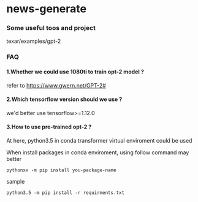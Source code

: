 # news-generate

### Some useful toos and project 
texar/examples/gpt-2 


### FAQ 
#### 1.Whether we could use 1080ti to train opt-2 model ? 
refer to https://www.gwern.net/GPT-2#

#### 2.Which tensorflow version should we use ? 
we'd better use tensorflow>=1.12.0 

#### 3.How to use pre-trained opt-2 ? 


At here, python3.5 in conda transformer virtual enviroment could be used 

When install packages in conda enviroment, using follow command may better 
``` shell
pythonxx -m pip install you-package-name  
``` 
sample 
``` shell
python3.5 -m pip install -r requirments.txt 
``` 